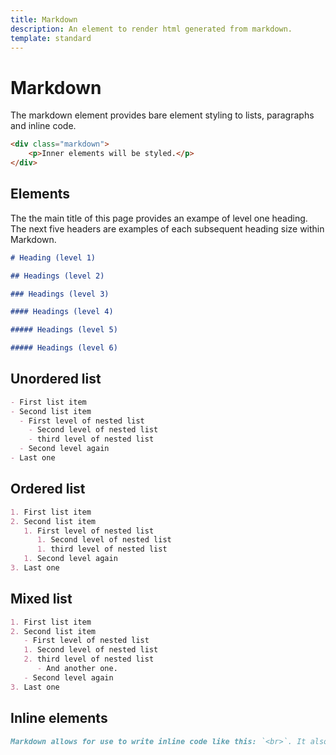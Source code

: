 ```yaml
---
title: Markdown
description: An element to render html generated from markdown.
template: standard
---
```


# Markdown

The markdown element provides bare element styling to lists, paragraphs and inline code.

```html
<div class="markdown">
	<p>Inner elements will be styled.</p>
</div>
```

## Elements

The the main title of this page provides an exampe of level one heading. The next five headers are examples of each subsequent heading size within Markdown.

```markdown
# Heading (level 1)

## Headings (level 2)

### Headings (level 3)

#### Headings (level 4)

##### Headings (level 5)

##### Headings (level 6)
```

## Unordered list

```markdown
- First list item
- Second list item
  - First level of nested list
    - Second level of nested list
    - third level of nested list
  - Second level again
- Last one
```

## Ordered list

```markdown
1. First list item
2. Second list item
   1. First level of nested list
      1. Second level of nested list
      1. third level of nested list
   1. Second level again
3. Last one
```

## Mixed list

```markdown
1. First list item
2. Second list item
   - First level of nested list
   1. Second level of nested list
   2. third level of nested list
      - And another one.
   - Second level again
3. Last one
```

## Inline elements

```markdown
Markdown allows for use to write inline code like this: `<br>`. It also allows use to easily write links to other pages [such as the code-block page](~/src/components/code-block.md).
```
